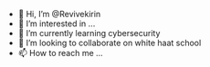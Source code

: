 - 👋 Hi, I’m @Revivekirin
- 👀 I’m interested in ...
- 🌱 I’m currently learning cybersecurity
- 💞️ I’m looking to collaborate on white haat school
- 📫 How to reach me ...

<!---
Revivekirin/Revivekirin is a ✨ special ✨ repository because its `README.md` (this file) appears on your GitHub profile.
You can click the Preview link to take a look at your changes.
--->
